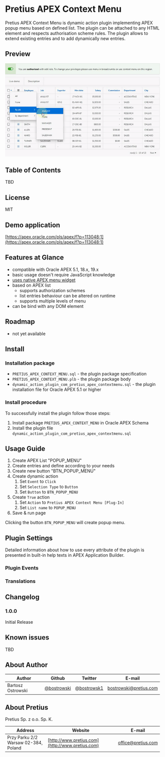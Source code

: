 # Pretius APEX Context Menu

Pretius APEX Context Menu is dynamic action plugin implementing APEX popup menu based on defined list. 
The plugin can be attached to any HTML element and respects authorisation scheme rules.
The plugin allows to extend existing entries and to add dynamically new entries.

## Preview

![Preview gif](images/image_preview.gif)

## Table of Contents 

TBD

## License

MIT

## Demo application

[https://apex.oracle.com/pls/apex/f?p=113048:1](https://apex.oracle.com/pls/apex/f?p=113048:1)

## Features at Glance

* compatible with Oracle APEX 5.1, 18.x, 19.x
* basic usage doesn't require JavaScript knowledge
* [uses native APEX menu widget](https://docs.oracle.com/database/apex-18.1/AEXJS/menu.html)
* based on APEX list
  * supports authorization schemes
  * list entries behaviour can be altered on runtime
  * supports multiple levels of menu
* can be bind with any DOM element

## Roadmap
* not yet available

## Install

### Installation package
* `PRETIUS_APEX_CONTEXT_MENU.sql` - the plugin package specification
* `PRETIUS_APEX_CONTEXT_MENU.plb` - the plugin package body
* `dynamic_action_plugin_com_pretius_apex_contextmenu.sql` - the plugin installation file for Oracle APEX 5.1 or higher

### Install procedure
To successfully install the plugin follow those steps:
1. Install package `PRETIUS_APEX_CONTEXT_MENU` in Oracle APEX Schema
1. Install the plugin file `dynamic_action_plugin_com_pretius_apex_contextmenu.sql`

## Usage Guide

1. Create APEX List "POPUP_MENU"
1. Create entries and define according to your needs
1. Create new button "BTN_POPUP_MENU"
1. Create dynamic action
    1. Set `Event` to `Click`
    1. Set `Selection Type` to `Button`
    1. Set `Button` to `BTN_POPUP_MENU`
1. Create `True` action
    1. Set `Action` to `Pretius APEX Context Menu [Plug-In]`
    1. Set `List name` to `POPUP_MENU`
1. Save & run page

Clicking the button `BTN_POPUP_MENU` will create popup menu.

## Plugin Settings

Detailed information about how to use every attribute of the plugin is presented in built-in help texts in APEX Application Builder.

### Plugin Events

### Translations

## Changelog

### 1.0.0 
Initial Release

## Known issues

TBD

## About Author
Author | Github | Twitter | E-mail
-------|--------|---------|-------
Bartosz Ostrowski | [@bostrowski](https://github.com/bostrowski) | [@bostrowsk1](https://twitter.com/bostrowsk1) | bostrowski@pretius.com

## About Pretius
Pretius Sp. z o.o. Sp. K.

Address | Website | E-mail
--------|---------|-------
Przy Parku 2/2 Warsaw 02-384, Poland | [http://www.pretius.com](http://www.pretius.com) | [office@pretius.com](mailto:office@pretius.com)


